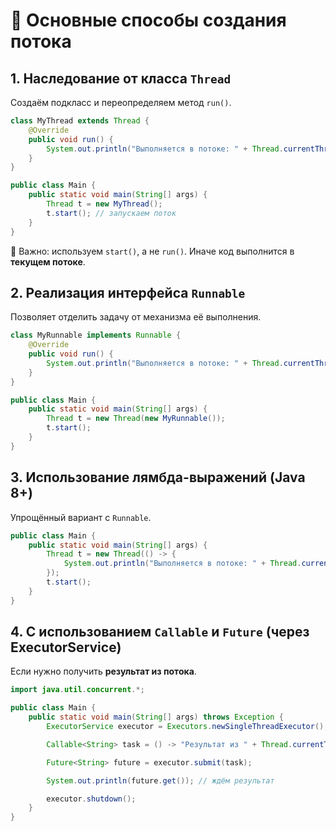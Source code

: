 # 🔹 Основные способы создания потока
## 1. Наследование от класса `Thread`
Создаём подкласс и переопределяем метод `run()`.
```java
class MyThread extends Thread {
    @Override
    public void run() {
        System.out.println("Выполняется в потоке: " + Thread.currentThread().getName());
    }
}

public class Main {
    public static void main(String[] args) {
        Thread t = new MyThread();
        t.start(); // запускаем поток
    }
}
```
📌 Важно: используем `start()`, а не `run()`. Иначе код выполнится в **текущем потоке**.
## 2. Реализация интерфейса `Runnable`
Позволяет отделить задачу от механизма её выполнения.
```java
class MyRunnable implements Runnable {
    @Override
    public void run() {
        System.out.println("Выполняется в потоке: " + Thread.currentThread().getName());
    }
}

public class Main {
    public static void main(String[] args) {
        Thread t = new Thread(new MyRunnable());
        t.start();
    }
}
```
## 3. Использование лямбда-выражений (Java 8+)
Упрощённый вариант с `Runnable`.
```java
public class Main {
    public static void main(String[] args) {
        Thread t = new Thread(() -> {
            System.out.println("Выполняется в потоке: " + Thread.currentThread().getName());
        });
        t.start();
    }
}
```
## 4. С использованием `Callable` и `Future` (через ExecutorService)
Если нужно получить **результат из потока**.
```java
import java.util.concurrent.*;

public class Main {
    public static void main(String[] args) throws Exception {
        ExecutorService executor = Executors.newSingleThreadExecutor();

        Callable<String> task = () -> "Результат из " + Thread.currentThread().getName();

        Future<String> future = executor.submit(task);

        System.out.println(future.get()); // ждём результат

        executor.shutdown();
    }
}
```

